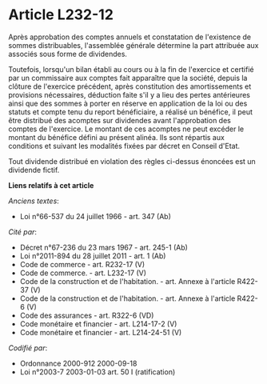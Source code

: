 # Article L232-12

Après approbation des comptes annuels et constatation de l'existence de sommes distribuables, l'assemblée générale détermine
la part attribuée aux associés sous forme de dividendes.

Toutefois, lorsqu'un bilan établi au cours ou à la fin de l'exercice et certifié par un commissaire aux comptes fait
apparaître que la société, depuis la clôture de l'exercice précédent, après constitution des amortissements et provisions
nécessaires, déduction faite s'il y a lieu des pertes antérieures ainsi que des sommes à porter en réserve en application de
la loi ou des statuts et compte tenu du report bénéficiaire, a réalisé un bénéfice, il peut être distribué des acomptes sur
dividendes avant l'approbation des comptes de l'exercice. Le montant de ces acomptes ne peut excéder le montant du bénéfice
défini au présent alinéa. Ils sont répartis aux conditions et suivant les modalités fixées par décret en Conseil d'Etat.

Tout dividende distribué en violation des règles ci-dessus énoncées est un dividende fictif.

**Liens relatifs à cet article**

_Anciens textes_:

  - Loi n°66-537 du 24 juillet 1966 - art. 347 (Ab)

_Cité par_:

  - Décret n°67-236 du 23 mars 1967 - art. 245-1 (Ab)
  - Loi n°2011-894 du 28 juillet 2011 - art. 1 (Ab)
  - Code de commerce - art. R232-17 (V)
  - Code de commerce. - art. L232-17 (V)
  - Code de la construction et de l'habitation. - art. Annexe à l'article R422-37 (V)
  - Code de la construction et de l'habitation. - art. Annexe à l'article R422-6 (V)
  - Code des assurances - art. R322-6 (VD)
  - Code monétaire et financier - art. L214-17-2 (V)
  - Code monétaire et financier - art. L214-24-51 (V)

_Codifié par_:

  - Ordonnance 2000-912 2000-09-18
  - Loi n°2003-7 2003-01-03 art. 50 I (ratification)
